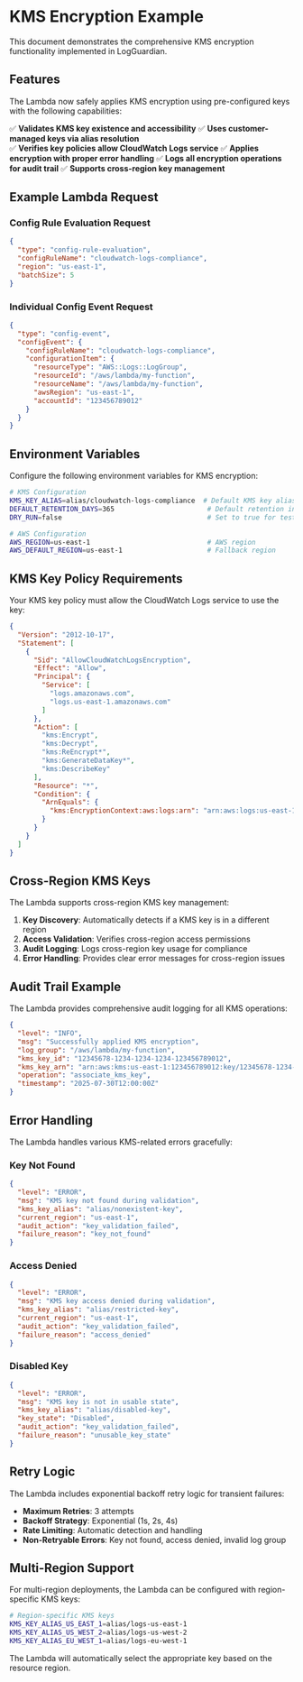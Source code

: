# KMS Encryption Example

This document demonstrates the comprehensive KMS encryption functionality implemented in LogGuardian.

## Features

The Lambda now safely applies KMS encryption using pre-configured keys with the following capabilities:

✅ **Validates KMS key existence and accessibility**
✅ **Uses customer-managed keys via alias resolution**  
✅ **Verifies key policies allow CloudWatch Logs service**
✅ **Applies encryption with proper error handling**
✅ **Logs all encryption operations for audit trail**
✅ **Supports cross-region key management**

## Example Lambda Request

### Config Rule Evaluation Request

```json
{
  "type": "config-rule-evaluation",
  "configRuleName": "cloudwatch-logs-compliance",
  "region": "us-east-1",
  "batchSize": 5
}
```

### Individual Config Event Request

```json
{
  "type": "config-event",
  "configEvent": {
    "configRuleName": "cloudwatch-logs-compliance",
    "configurationItem": {
      "resourceType": "AWS::Logs::LogGroup",
      "resourceId": "/aws/lambda/my-function",
      "resourceName": "/aws/lambda/my-function",
      "awsRegion": "us-east-1",
      "accountId": "123456789012"
    }
  }
}
```

## Environment Variables

Configure the following environment variables for KMS encryption:

```bash
# KMS Configuration
KMS_KEY_ALIAS=alias/cloudwatch-logs-compliance  # Default KMS key alias
DEFAULT_RETENTION_DAYS=365                       # Default retention in days
DRY_RUN=false                                    # Set to true for testing

# AWS Configuration  
AWS_REGION=us-east-1                             # AWS region
AWS_DEFAULT_REGION=us-east-1                     # Fallback region
```

## KMS Key Policy Requirements

Your KMS key policy must allow the CloudWatch Logs service to use the key:

```json
{
  "Version": "2012-10-17",
  "Statement": [
    {
      "Sid": "AllowCloudWatchLogsEncryption",
      "Effect": "Allow", 
      "Principal": {
        "Service": [
          "logs.amazonaws.com",
          "logs.us-east-1.amazonaws.com"
        ]
      },
      "Action": [
        "kms:Encrypt",
        "kms:Decrypt", 
        "kms:ReEncrypt*",
        "kms:GenerateDataKey*",
        "kms:DescribeKey"
      ],
      "Resource": "*",
      "Condition": {
        "ArnEquals": {
          "kms:EncryptionContext:aws:logs:arn": "arn:aws:logs:us-east-1:123456789012:log-group:*"
        }
      }
    }
  ]
}
```

## Cross-Region KMS Keys

The Lambda supports cross-region KMS key management:

1. **Key Discovery**: Automatically detects if a KMS key is in a different region
2. **Access Validation**: Verifies cross-region access permissions
3. **Audit Logging**: Logs cross-region key usage for compliance
4. **Error Handling**: Provides clear error messages for cross-region issues

## Audit Trail Example

The Lambda provides comprehensive audit logging for all KMS operations:

```json
{
  "level": "INFO",
  "msg": "Successfully applied KMS encryption",
  "log_group": "/aws/lambda/my-function",
  "kms_key_id": "12345678-1234-1234-1234-123456789012",
  "kms_key_arn": "arn:aws:kms:us-east-1:123456789012:key/12345678-1234-1234-1234-123456789012",
  "operation": "associate_kms_key",
  "timestamp": "2025-07-30T12:00:00Z"
}
```

## Error Handling

The Lambda handles various KMS-related errors gracefully:

### Key Not Found
```json
{
  "level": "ERROR",
  "msg": "KMS key not found during validation",
  "kms_key_alias": "alias/nonexistent-key",
  "current_region": "us-east-1",
  "audit_action": "key_validation_failed",
  "failure_reason": "key_not_found"
}
```

### Access Denied
```json
{
  "level": "ERROR", 
  "msg": "KMS key access denied during validation",
  "kms_key_alias": "alias/restricted-key",
  "current_region": "us-east-1",
  "audit_action": "key_validation_failed",
  "failure_reason": "access_denied"
}
```

### Disabled Key
```json
{
  "level": "ERROR",
  "msg": "KMS key is not in usable state",
  "kms_key_alias": "alias/disabled-key", 
  "key_state": "Disabled",
  "audit_action": "key_validation_failed",
  "failure_reason": "unusable_key_state"
}
```

## Retry Logic

The Lambda includes exponential backoff retry logic for transient failures:

- **Maximum Retries**: 3 attempts
- **Backoff Strategy**: Exponential (1s, 2s, 4s)
- **Rate Limiting**: Automatic detection and handling
- **Non-Retryable Errors**: Key not found, access denied, invalid log group

## Multi-Region Support

For multi-region deployments, the Lambda can be configured with region-specific KMS keys:

```bash
# Region-specific KMS keys
KMS_KEY_ALIAS_US_EAST_1=alias/logs-us-east-1
KMS_KEY_ALIAS_US_WEST_2=alias/logs-us-west-2
KMS_KEY_ALIAS_EU_WEST_1=alias/logs-eu-west-1
```

The Lambda will automatically select the appropriate key based on the resource region.
